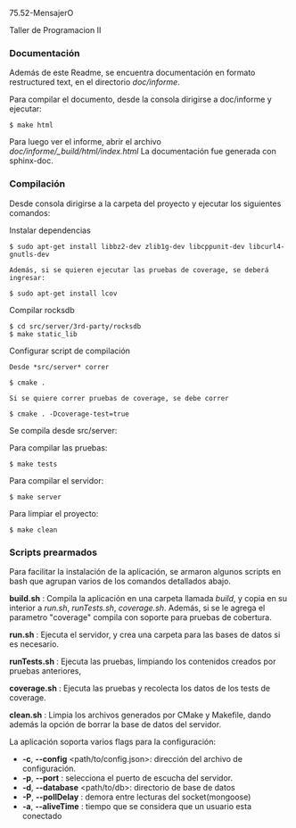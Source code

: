 75.52-MensajerO


Taller de Programacion II


### Documentación

Además de este Readme, se encuentra documentación en formato restructured text, en el directorio *doc/informe*.

Para compilar el documento, desde la consola dirigirse a doc/informe y ejecutar:

	$ make html

Para luego ver el informe, abrir el archivo *doc/informe/_build/html/index.html*
La documentación fue generada con sphinx-doc.

### Compilación

Desde consola dirigirse a la carpeta del proyecto y ejecutar los siguientes comandos:

Instalar dependencias

    $ sudo apt-get install libbz2-dev zlib1g-dev libcppunit-dev libcurl4-gnutls-dev 

	Además, si se quieren ejecutar las pruebas de coverage, se deberá ingresar:

    $ sudo apt-get install lcov


Compilar rocksdb

    $ cd src/server/3rd-party/rocksdb
    $ make static_lib

Configurar script de compilación

    Desde *src/server* correr

    $ cmake .

    Si se quiere correr pruebas de coverage, se debe correr

    $ cmake . -Dcoverage-test=true

Se compila desde src/server:

Para compilar las pruebas:

    $ make tests

Para compilar el servidor:

    $ make server

Para limpiar el proyecto:

    $ make clean

### Scripts prearmados

Para facilitar la instalación de la aplicación, se armaron algunos scripts en bash que agrupan varios de los comandos detallados abajo.

**build.sh** : Compila la aplicación en una carpeta llamada *build*, y copia en su interior a *run.sh*, *runTests.sh*, *coverage.sh*. Además, si se le agrega el parametro "coverage" compila con soporte para pruebas de cobertura.

**run.sh** : Ejecuta el servidor, y crea una carpeta para las bases de datos si es necesario.

**runTests.sh** : Ejecuta las pruebas, limpiando los contenidos creados por pruebas anteriores, 

**coverage.sh** : Ejecuta las pruebas y recolecta los datos de los tests de coverage.

**clean.sh** : Limpia los archivos generados por CMake y Makefile, dando además la opción de borrar la base de datos del servidor.

La aplicación soporta varios flags para la configuración:

* **-c**, **--config** <path/to/config.json>: dirección del archivo de configuración.
* **-p**, **--port** <numPuerto>: selecciona el puerto de escucha del servidor.
* **-d**, **--database** <path/to/db>: directorio de base de datos
* **-P**, **--pollDelay** <msec>: demora entre lecturas del socket(mongoose)
* **-a**, **--aliveTime** <msec>: tiempo que se considera que un usuario esta conectado

